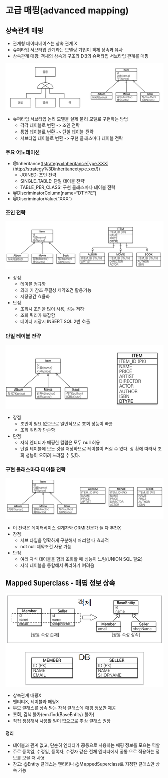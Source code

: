 # 고급 매핑(advanced mapping)

## 상속관계 매핑

* 관계형 데이터베이스는 상속 관계 X
* 슈퍼타입 서브타입 관계라는 모델링 기법이 객체 상속과 유사
* 상속관계 매핑: 객체의 상속과 구조와 DB의 슈퍼타입 서브타입 관계를 매핑

![](<../.gitbook/assets/image (7) (1) (1).png>)

* 슈퍼타입 서브타입 논리 모델을 실제 물리 모델로 구현하는 방법
  * 각각 테이블로 변환 -> 조인 전략
  * 통합 테이블로 변환 -> 단일 테이블 전략
  * 서브타입 테이블로 변환 -> 구현 클래스마다 테이블 전략

### 주요 어노테이션

* @Inheritance(\[[strategy=InheritanceType.XXX](http://strategy=inheritancetype.xxx)]\([http://strategy](http://strategy)%[3Dinheritancetype.xxx/](http://3dinheritancetype.xxx)))
  * JOINED: 조인 전략
  * SINGLE\_TABLE: 단일 테이블 전략
  * TABLE\_PER\_CLASS: 구현 클래스마다 테이블 전략
* @DiscriminatorColumn(name=“DTYPE”)
* @DiscriminatorValue(“XXX”)

### 조인 전략

![조인 전략 ](<../.gitbook/assets/image (27).png>)

* 장점
  * 테이블 정규화
  * 외래 키 참조 무결성 제약조건 활용가능
  * 저장공간 효율화
* 단점
  * 조회시 조인을 많이 사용, 성능 저하
  * 조회 쿼리가 복잡함
  * 데이터 저장시 INSERT SQL 2번 호출

### 단일 테이블 전략

![단일 테이블 전략](<../.gitbook/assets/image (37).png>)

* 장점
  * 조인이 필요 없으므로 일반적으로 조회 성능이 빠름
  * 조회 쿼리가 단순함
* 단점
  * 자식 엔티티가 매핑한 컬럼은 모두 null 허용
  * 단일 테이블에 모든 것을 저장하므로 테이블이 커질 수 있다. 상 황에 따라서 조회 성능이 오히려 느려질 수 있다.

### 구현 클래스마다 테이블 전략

![구현 클래스마다 테이블 전략](<../.gitbook/assets/image (20).png>)

* 이 전략은 데이터베이스 설계자와 ORM 전문가 둘 다 추천X
* 장점
  * 서브 타입을 명확하게 구분해서 처리할 때 효과적
  * not null 제약조건 사용 가능
* 단점
  * 여러 자식 테이블을 함께 조회할 때 성능이 느림(UNION SQL 필요)
  * 자식 테이블을 통합해서 쿼리하기 어려움



## Mapped Superclass - 매핑 정보 상속

![](<../.gitbook/assets/image (32) (1) (1).png>)

* 상속관계 매핑X
* 엔티티X, 테이블과 매핑X
* 부모 클래스를 상속 받는 자식 클래스에 매핑 정보만 제공
* 조회, 검색 불가(em.find(BaseEntity) 불가)
* 직접 생성해서 사용할 일이 없으므로 추상 클래스 권장

#### 정리

* 테이블과 관계 없고, 단순히 엔티티가 공통으로 사용하는 매핑 정보를 모으는 역할
* 주로 등록일, 수정일, 등록자, 수정자 같은 전체 엔티티에서 공통 으로 적용하는 정보를 모을 때 사용
* 참고: @Entity 클래스는 엔티티나 @MappedSuperclass로 지정한 클래스만 상속 가능

